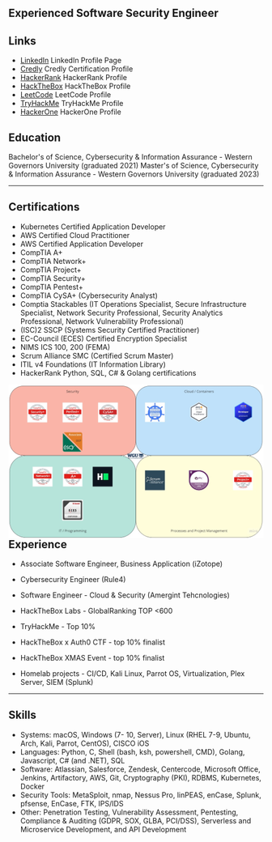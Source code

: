 ## Experienced Software Security Engineer

## Links
- [LinkedIn](https://www.linkedin.com/in/rollacampbellcluster/) LinkedIn Profile Page
- [Credly](https://www.credly.com/users/rolla-campbell) Credly Certification Profile
- [HackerRank](https://www.hackerrank.com/rwillcampbell) HackerRank Profile
- [HackTheBox](https://app.hackthebox.com/profile/432926) HackTheBox Profile
- [LeetCode](https://leetcode.com/tangled-beep/) LeetCode Profile
- [TryHackMe](https://tryhackme.com/p/tangled) TryHackMe Profile
- [HackerOne](https://hackerone.com/tangled_) HackerOne Profile

## Education
Bachelor's of Science, Cybersecurity & Information Assurance - Western Governors University (graduated 2021)
Master's of Science, Cybersecurity & Information Assurance - Western Governors University (graduated 2023)

---

## Certifications 
- Kubernetes Certified Application Developer
- AWS Certified Cloud Practitioner
- AWS Certified Application Developer
- CompTIA A+
- CompTIA Network+
- CompTIA Project+
- CompTIA Security+
- CompTIA Pentest+
- CompTIA CySA+ (Cybersecurity Analyst)
- Comptia Stackables (IT Operations Specialist, Secure Infrastructure Specialist, Network Security Professional, 
Security Analytics Professional, Network Vulnerability Professional) 
- (ISC)2 SSCP (Systems Security Certified Practitioner)
- EC-Council (ECES) Certified Encryption Specialist 
- NIMS ICS 100, 200 (FEMA)
- Scrum Alliance SMC (Certified Scrum Master) 
- ITIL v4 Foundations (IT Information Library)
- HackerRank Python, SQL, C# & Golang certifications

<img src="https://raw.githubusercontent.com/rolla-cluster/rolla-cluster.github.io/main/img/certs.png?raw=true" align="left">

---

## Experience
- Associate Software Engineer, Business Application (iZotope)
- Cybersecurity Engineer (Rule4)
- Software Engineer - Cloud & Security (Amergint Tehcnologies)

- HackTheBox Labs - GlobalRanking TOP <600
- TryHackMe - Top 10%
- HackTheBox x Auth0 CTF - top 10% finalist
- HackTheBox XMAS Event - top 10% finalist
- Homelab projects - CI/CD, Kali Linux, Parrot OS, Virtualization, Plex Server, SIEM (Splunk)

---

## Skills
- Systems: macOS, Windows (7- 10, Server), Linux (RHEL 7-9, Ubuntu, Arch, Kali, Parrot, CentOS), CISCO iOS
- Languages:  Python, C, Shell (bash, ksh, powershell, CMD), Golang, Javascript, C# (and .NET), SQL
- Software:  Atlassian, Salesforce, Zendesk, Centercode, Microsoft Office, Jenkins, Artifactory, AWS, Git, Cryptography (PKI), RDBMS, Kubernetes, Docker
- Security Tools: MetaSploit, nmap, Nessus Pro, linPEAS, enCase, Splunk, pfsense, EnCase, FTK, IPS/IDS
- Other: Penetration Testing, Vulnerability Assessment, Pentesting, Compliance & Auditing (GDPR, SOX, GLBA, PCI/DSS), Serverless and Microservice Development, and API Development
